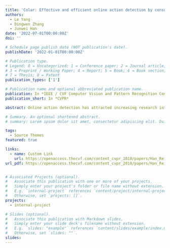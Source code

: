```yaml
---
title: 'Colar: Effective and efficient online action detection by consulting exemplars'
authors:
  - Le Yang
  - Dingwen Zhang
  - Junwei Han
date: '2022-07-01T00:00:00Z'
doi: ''

# Schedule page publish date (NOT publication's date).
publishDate: '2022-01-01T00:00:00Z'

# Publication type.
# Legend: 0 = Uncategorized; 1 = Conference paper; 2 = Journal article;
# 3 = Preprint / Working Paper; 4 = Report; 5 = Book; 6 = Book section;
# 7 = Thesis; 8 = Patent
publication_types: ['1']

# Publication name and optional abbreviated publication name.
publication: In *IEEE / CVF Computer Vision and Pattern Recognition Conference*
publication_short: In *CVPR*

abstract: Online action detection has attracted increasing research interests in recent years. Current works model historical dependencies and anticipate the future to perceive the action evolution within a video segment and improve the detection accuracy. However, the existing paradigm ignores category-level modeling and does not pay sufficient attention to efficiency. Considering a category, its representative frames exhibit various characteristics. Thus, the category-level modeling can provide complimentary guidance to the temporal dependencies modeling. This paper develops an effective exemplar-consultation mechanism that first measures the similarity between a frame and exemplary frames, and then aggregates exemplary features based on the similarity weights. This is also an efficient mechanism, as both similarity measurement and feature aggregation require limited computations. Based on the exemplar-consultation mechanism, the long-term dependencies can be captured by regarding historical frames as exemplars, while the category-level modeling can be achieved by regarding representative frames from a category as exemplars. Due to the complementarity from the category-level modeling, our method employs a lightweight architecture but achieves new high performance on three benchmarks. In addition, using a spatio-temporal network to tackle video frames, our method makes a good trade-off between effectiveness and efficiency. Code is available at https://github.com/VividLe/Online-Action-Detection.

# Summary. An optional shortened abstract.
# summary: Lorem ipsum dolor sit amet, consectetur adipiscing elit. Duis posuere tellus ac convallis placerat. Proin tincidunt magna sed ex sollicitudin condimentum.

tags:
  - Source Themes
featured: true

links:
  - name: Custom Link
    url: https://openaccess.thecvf.com/content_cvpr_2018/papers/Han_Reinforcement_Cutting-Agent_Learning_CVPR_2018_paper.pdf
url_pdf: https://openaccess.thecvf.com/content_cvpr_2018/papers/Han_Reinforcement_Cutting-Agent_Learning_CVPR_2018_paper.pdf


# Associated Projects (optional).
#   Associate this publication with one or more of your projects.
#   Simply enter your project's folder or file name without extension.
#   E.g. `internal-project` references `content/project/internal-project/index.md`.
#   Otherwise, set `projects: []`.
projects:
  - internal-project

# Slides (optional).
#   Associate this publication with Markdown slides.
#   Simply enter your slide deck's filename without extension.
#   E.g. `slides: "example"` references `content/slides/example/index.md`.
#   Otherwise, set `slides: ""`.
slides:
---
```

